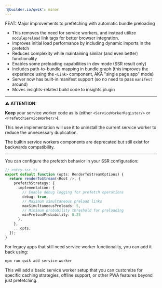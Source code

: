 ```yaml
---
'@builder.io/qwik': minor
---
```


FEAT: Major improvements to prefetching with automatic bundle preloading

- This removes the need for service workers, and instead utilize `modulepreload` link tags for better browser integration.
- Improves initial load performance by including dynamic imports in the prefetch
- Reduces complexity while maintaining similar (and even better) functionality
- Enables some preloading capabilities in dev mode (SSR result only)
- Includes path-to-bundle mapping in bundle graph (this improves the experience using the `<Link>` component, AKA "single page app" mode)
- Server now has built-in manifest support (so no need to pass `manifest` around)
- Moves insights-related build code to insights plugin

---

⚠️ **ATTENTION:**

**Keep** your service worker code as is (either `<ServiceWorkerRegister/>` or `<PrefetchServiceWorker/>`).

This new implementation will use it to uninstall the current service worker to reduce the unnecessary duplication.

The builtin service workers components are deprecated but still exist for backwards compatibility.

---

You can configure the prefetch behavior in your SSR configuration:

```ts
// entry.ssr.ts
export default function (opts: RenderToStreamOptions) {
  return renderToStream(<Root />, {
    prefetchStrategy: {
      implementation: {
        // Enable debug logging for prefetch operations
        debug: true,
        // Maximum simultaneous preload links
        maxSimultaneousPreloads: 5,
        // Minimum probability threshold for preloading
        minPreloadProbability: 0.25
      },
    },
    ...opts,
  });
}
```

For legacy apps that still need service worker functionality, you can add it back using:

```bash
npm run qwik add service-worker
```

This will add a basic service worker setup that you can customize for specific caching strategies, offline support, or other PWA features beyond just prefetching.
